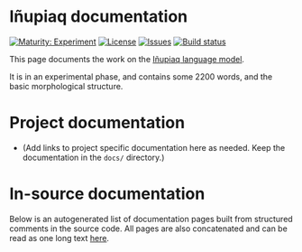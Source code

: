 # Iñupiaq documentation

[![Maturity: Experiment](https://img.shields.io/badge/Maturity-Experiment-black.svg)](https://giellalt.github.io/MaturityClassification.html)
[![License](https://img.shields.io/github/license/giellalt/lang-ipk)](https://raw.githubusercontent.com/giellalt/lang-ipk/main/LICENSE)
[![Issues](https://img.shields.io/github/issues/giellalt/lang-ipk)](https://github.com/giellalt/lang-ipk/issues)
[![Build status](https://github.com/giellalt/lang-ipk/workflows/Speller%20CI+CD/badge.svg)](https://github.com/giellalt/lang-ipk/actions)

This page documents the work on the [Iñupiaq language model](http://github.com/giellalt/lang-ipk). 

It is in an experimental phase, and contains some 2200 words, and the basic morphological structure.

# Project documentation

* (Add links to project specific documentation here as needed. Keep the documentation in the `docs/` directory.)

# In-source documentation

Below is an autogenerated list of documentation pages built from structured comments in the source code. All pages are also concatenated and can be read as one long text [here](ipk.md).
